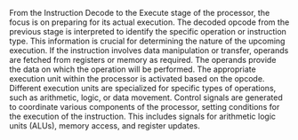 From the Instruction Decode to the Execute stage of the processor, the focus is on preparing for its actual execution. The decoded opcode from the previous stage is interpreted to identify the specific operation or instruction type. This information is crucial for determining the nature of the upcoming execution. If the instruction involves data manipulation or transfer, operands are fetched from registers or memory as required. The operands provide the data on which the operation will be performed. The appropriate execution unit within the processor is activated based on the opcode. Different execution units are specialized for specific types of operations, such as arithmetic, logic, or data movement. Control signals are generated to coordinate various components of the processor, setting conditions for the execution of the instruction. This includes signals for arithmetic logic units (ALUs), memory access, and register updates.
